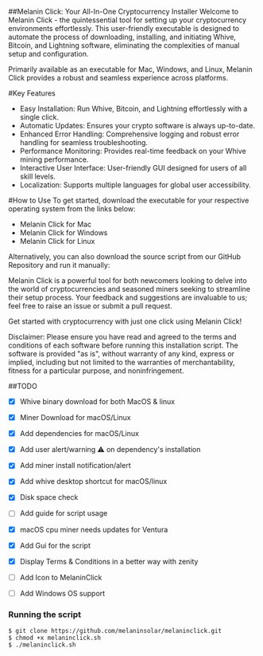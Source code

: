 ##Melanin Click: Your All-In-One Cryptocurrency Installer
Welcome to Melanin Click - the quintessential tool for setting up your cryptocurrency environments effortlessly. This user-friendly executable is designed to automate the process of downloading, installing, and initiating Whive, Bitcoin, and Lightning software, eliminating the complexities of manual setup and configuration.

Primarily available as an executable for Mac, Windows, and Linux, Melanin Click provides a robust and seamless experience across platforms.

#Key Features
- Easy Installation: Run Whive, Bitcoin, and Lightning effortlessly with a single click.
- Automatic Updates: Ensures your crypto software is always up-to-date.
- Enhanced Error Handling: Comprehensive logging and robust error handling for seamless troubleshooting.
- Performance Monitoring: Provides real-time feedback on your Whive mining performance.
- Interactive User Interface: User-friendly GUI designed for users of all skill levels.
- Localization: Supports multiple languages for global user accessibility.

#How to Use
To get started, download the executable for your respective operating system from the links below:

- Melanin Click for Mac
- Melanin Click for Windows
- Melanin Click for Linux

Alternatively, you can also download the source script from our GitHub Repository and run it manually:

Melanin Click is a powerful tool for both newcomers looking to delve into the world of cryptocurrencies and seasoned miners seeking to streamline their setup process. Your feedback and suggestions are invaluable to us; feel free to raise an issue or submit a pull request.

Get started with cryptocurrency with just one click using Melanin Click!

Disclaimer: Please ensure you have read and agreed to the terms and conditions of each software before running this installation script. The software is provided "as is", without warranty of any kind, express or implied, including but not limited to the warranties of merchantability, fitness for a particular purpose, and noninfringement.

##TODO
- [x] Whive binary download for both MacOS & linux
- [x] Miner Download for macOS/Linux
- [x] Add dependencies for macOS/Linux
- [x] Add user alert/warning ⚠️ on dependency's installation 
- [x] Add miner install notification/alert
- [x] Add whive desktop shortcut for macOS/linux
- [x] Disk space check
- [ ] Add guide for script usage
- [x] macOS cpu miner needs updates for Ventura
- [x] Add Gui for the script
- [x] Display Terms & Conditions in a better way with zenity
- [ ] Add Icon to MelaninClick
- [ ] Add Windows OS support


### Running the script
```
$ git clone https://github.com/melaninsolar/melaninclick.git
$ chmod +x melaninclick.sh
$ ./melaninclick.sh

```
